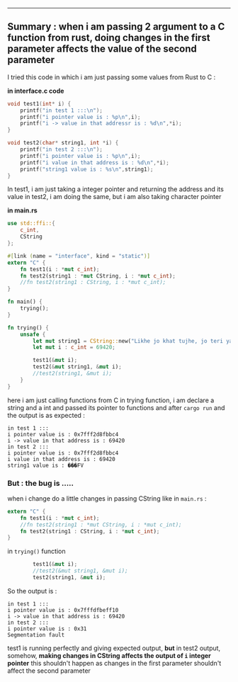 
<!--
Thank you for filing a bug report! 🐛 Please provide a short summary of the bug,
along with any information you feel relevant to replicating the bug.
-->
----------------------
**Summary :** 
when i am passing 2 argument to a C function from rust, doing changes in the first parameter affects the value of the second parameter
----------------------
I tried this code in which i am just passing some values from Rust to C :

**in interface.c code** 
```C
void test1(int* i) {
    printf("in test 1 :::\n");
    printf("i pointer value is : %p\n",i);
    printf("i -> value in that addressr is : %d\n",*i);
}

void test2(char* string1, int *i) {
    printf("in test 2 :::\n");
    printf("i pointer value is : %p\n",i);
    printf("i value in that address is : %d\n",*i);
    printf("string1 value is : %s\n",string1);
}
```
In test1, i am just taking a integer pointer and returning the address and its value
in test2, i am doing the same, but i am also taking character pointer

**in main.rs** 
```rust
use std::ffi::{
    c_int,
    CString
};

#[link (name = "interface", kind = "static")]
extern "C" {
    fn test1(i : *mut c_int);
    fn test2(string1 : *mut CString, i : *mut c_int);
    //fn test2(string1 : CString, i : *mut c_int);
}

fn main() {
    trying();
}

fn trying() {
    unsafe {
        let mut string1 = CString::new("Likhe jo khat tujhe, jo teri yaad mee...........").expect("lol error in payload");
        let mut i : c_int = 69420;

        test1(&mut i);
        test2(&mut string1, &mut i);
        //test2(string1, &mut i);
    }
}
```
here i am just calling functions from C 
in trying function, i am declare a string and a int and passed its pointer to functions
and after `cargo run`
and the output is as expected :
```
in test 1 :::
i pointer value is : 0x7fff2d8fbbc4
i -> value in that address is : 69420
in test 2 :::
i pointer value is : 0x7fff2d8fbbc4
i value in that address is : 69420
string1 value is : ���FV
```
### **But : the bug is .....**
when i change do a little changes in passing CString like in `main.rs` : 
```rust
extern "C" {
    fn test1(i : *mut c_int);
    //fn test2(string1 : *mut CString, i : *mut c_int);
    fn test2(string1 : CString, i : *mut c_int);
}
```
in `trying()` function
```rust
        test1(&mut i);
        //test2(&mut string1, &mut i);
        test2(string1, &mut i);
```
So the output is : 
```
in test 1 :::
i pointer value is : 0x7fffdfbeff10
i -> value in that address is : 69420
in test 2 :::
i pointer value is : 0x31
Segmentation fault
```
test1 is running perfectly and giving expected output,
**but** in test2 output, somehow, **making changes in CString affects the output of `i` integer pointer**
this shouldn't happen as changes in the first parameter shouldn't affect the second parameter

